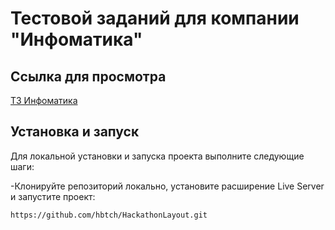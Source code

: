 # Тестовой заданий для компании "Инфоматика"

## Ссылка для просмотра

[ТЗ Инфоматика](https://hbtch.github.io/infomatica/)

## Установка и запуск

Для локальной установки и запуска проекта выполните следующие шаги:

-Клонируйте репозиторий локально, установите расширение Live Server и запустите проект:

```bash
https://github.com/hbtch/HackathonLayout.git


